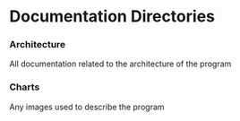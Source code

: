 # Documentation Directories

### Architecture
All documentation related to the architecture of the program

### Charts
Any images used to describe the program
